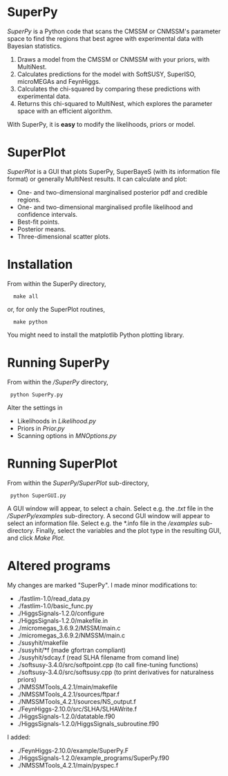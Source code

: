 # SuperPy
*SuperPy* is a Python code that scans the CMSSM or CNMSSM's parameter space to find the regions that best agree with experimental data with Bayesian statistics.

1. Draws a model from the CMSSM or CNMSSM with your priors, with MultiNest.
2. Calculates predictions for the model with SoftSUSY, SuperISO, microMEGAs and FeynHiggs.
3. Calculates the chi-squared by comparing these predictions with experimental data.
4. Returns this chi-squared to MultiNest, which explores the parameter space with an efficient algorithm.

With SuperPy, it is **easy** to modify the likelihoods, priors or model.

# SuperPlot
*SuperPlot* is a GUI that plots SuperPy, SuperBayeS (with its information file format) or generally MultiNest results. It can calculate and plot:
* One- and two-dimensional marginalised posterior pdf and credible regions.
* One- and two-dimensional marginalised profile likelihood and confidence intervals.
* Best-fit points.
* Posterior means.
* Three-dimensional scatter plots.

# Installation
From within the SuperPy directory,

      make all

or, for only the SuperPlot routines,

      make python

You might need to install the matplotlib Python plotting library.

# Running SuperPy
From within the */SuperPy* directory,

     python SuperPy.py

Alter the settings in
* Likelihoods in *Likelihood.py*
* Priors in *Prior.py*
* Scanning options in *MNOptions.py*

# Running SuperPlot
From within the *SuperPy/SuperPlot* sub-directory,

     python SuperGUI.py

A GUI window will appear, to select a chain. Select e.g. the *.txt* file in the */SuperPy/examples* sub-directory. A second GUI window will appear to select an information file. Select e.g. the *.info file in the */examples* sub-directory. Finally, select the variables and the plot type in the resulting GUI, and click *Make Plot*.

# Altered programs
My changes are marked "SuperPy". I made minor modifications to:
* ./fastlim-1.0/read_data.py
* ./fastlim-1.0/basic_func.py
* ./HiggsSignals-1.2.0/configure
* ./HiggsSignals-1.2.0/makefile.in
* ./micromegas_3.6.9.2/MSSM/main.c
* ./micromegas_3.6.9.2/NMSSM/main.c
* ./susyhit/makefile
* ./susyhit/*f (made gfortran compliant)
* ./susyhit/sdcay.f  (read SLHA filename from comand line)
* ./softsusy-3.4.0/src/softpoint.cpp (to call fine-tuning functions)
* ./softsusy-3.4.0/src/softsusy.cpp (to print derivatives for naturalness priors)
* ./NMSSMTools_4.2.1/main/makefile
* ./NMSSMTools_4.2.1/sources/ftpar.f
* ./NMSSMTools_4.2.1/sources/NS_output.f
* ./FeynHiggs-2.10.0/src/SLHA/SLHAWrite.f
* ./HiggsSignals-1.2.0/datatable.f90
* ./HiggsSignals-1.2.0/HiggsSignals_subroutine.f90

I added:
* ./FeynHiggs-2.10.0/example/SuperPy.F
* ./HiggsSignals-1.2.0/example_programs/SuperPy.f90
* ./NMSSMTools_4.2.1/main/pyspec.f
